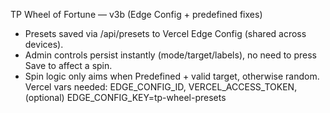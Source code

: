 TP Wheel of Fortune — v3b (Edge Config + predefined fixes)
- Presets saved via /api/presets to Vercel Edge Config (shared across devices).
- Admin controls persist instantly (mode/target/labels), no need to press Save to affect a spin.
- Spin logic only aims when Predefined + valid target, otherwise random.
Vercel vars needed:
  EDGE_CONFIG_ID, VERCEL_ACCESS_TOKEN, (optional) EDGE_CONFIG_KEY=tp-wheel-presets
